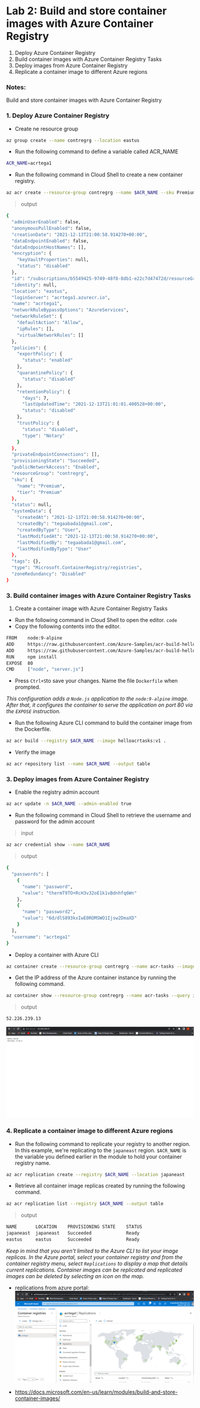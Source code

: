 # Lab 2: Build and store container images with Azure Container Registry

1. Deploy Azure Container Registry
2. Build container images with Azure Container Registry Tasks
3. Deploy images from Azure Container Registry
4. Replicate a container image to different Azure regions

### Notes:

Build and store container images with Azure Container Registry

### 1. Deploy Azure Container Registry
* Create ne resource group
```Bash
az group create --name contregrg --location eastus
```
* Run the following command to define a variable called ACR_NAME
```bash
ACR_NAME=acrtega1
```
* Run the following command in Cloud Shell to create a new container registry.
```bash
az acr create --resource-group contregrg --name $ACR_NAME --sku Premium
```
>output
```bash
{
  "adminUserEnabled": false,
  "anonymousPullEnabled": false,
  "creationDate": "2021-12-13T21:00:58.914270+00:00",
  "dataEndpointEnabled": false,
  "dataEndpointHostNames": [],
  "encryption": {
    "keyVaultProperties": null,
    "status": "disabled"
  },
  "id": "/subscriptions/b5549425-9749-48f8-8db1-e22c7d47472d/resourceGroups/contregrg/providers/Microsoft.ContainerRegistry/registries/acrtega1",
  "identity": null,
  "location": "eastus",
  "loginServer": "acrtega1.azurecr.io",
  "name": "acrtega1",
  "networkRuleBypassOptions": "AzureServices",
  "networkRuleSet": {
    "defaultAction": "Allow",
    "ipRules": [],
    "virtualNetworkRules": []
  },
  "policies": {
    "exportPolicy": {
      "status": "enabled"
    },
    "quarantinePolicy": {
      "status": "disabled"
    },
    "retentionPolicy": {
      "days": 7,
      "lastUpdatedTime": "2021-12-13T21:01:01.400528+00:00",
      "status": "disabled"
    },
    "trustPolicy": {
      "status": "disabled",
      "type": "Notary"
    }
  },
  "privateEndpointConnections": [],
  "provisioningState": "Succeeded",
  "publicNetworkAccess": "Enabled",
  "resourceGroup": "contregrg",
  "sku": {
    "name": "Premium",
    "tier": "Premium"
  },
  "status": null,
  "systemData": {
    "createdAt": "2021-12-13T21:00:58.914270+00:00",
    "createdBy": "tegaabada1@gmail.com",
    "createdByType": "User",
    "lastModifiedAt": "2021-12-13T21:00:58.914270+00:00",
    "lastModifiedBy": "tegaabada1@gmail.com",
    "lastModifiedByType": "User"
  },
  "tags": {},
  "type": "Microsoft.ContainerRegistry/registries",
  "zoneRedundancy": "Disabled"
}
```
### 3. Build container images with Azure Container Registry Tasks
1. Create a container image with Azure Container Registry Tasks
* Run the following command in Cloud Shell to open the editor.
`code`
* Copy the following contents into the editor.
```bash
FROM    node:9-alpine
ADD     https://raw.githubusercontent.com/Azure-Samples/acr-build-helloworld-node/master/package.json /
ADD     https://raw.githubusercontent.com/Azure-Samples/acr-build-helloworld-node/master/server.js /
RUN     npm install
EXPOSE  80
CMD     ["node", "server.js"]
```
* Press `Ctrl+S`to save your changes. Name the file `Dockerfile` when prompted.

*This configuration adds a `Node.js` application to the `node:9-alpine` image. After that, it configures the container to serve the application on port 80 via the `EXPOSE` instruction.*

* Run the following Azure CLI command to build the container image from the Dockerfile.
```bash
az acr build --registry $ACR_NAME --image helloacrtasks:v1 .
```
* Verify the image
```bash
az acr repository list --name $ACR_NAME --output table
```
### 3. Deploy images from Azure Container Registry

* Enable the registry admin account
```bash
az acr update -n $ACR_NAME --admin-enabled true
```
* Run the following command in Cloud Shell to retrieve the username and password for the admin account
>input
```bash
az acr credential show --name $ACR_NAME
```
>output
```bash
{
  "passwords": [
    {
      "name": "password",
      "value": "thermT9TO+RcH3v32oE1k1vBdnhfq6Wn"
    },
    {
      "name": "password2",
      "value": "6d/dlS893kxIwE0ROMSWO1Ijsw2DmaXD"
    }
  ],
  "username": "acrtega1"
}
```

* Deploy a container with Azure CLI

```bash
az container create --resource-group contregrg --name acr-tasks --image $ACR_NAME.azurecr.io/helloacrtasks:v1 --registry-login-server $ACR_NAME.azurecr.io  --ip-address Public --location eastus --registry-username acrtega1 --registry-password thermT9TO+RcH3v32oE1k1vBdnhfq6Wn
```
* Get the IP address of the Azure container instance by running the following command.
```bash
az container show --resource-group contregrg --name acr-tasks --query ipAddress.ip --output table
```
>output

```bash
52.226.239.13
```
![Azure container instance](images/azurecont.png)

### 4. Replicate a container image to different Azure regions

* Run the following command to replicate your registry to another region. In this example, we're replicating to the `japaneast` region. `$ACR_NAME` is the variable you defined earlier in the module to hold your container registry name.

```bash
az acr replication create --registry $ACR_NAME --location japaneast
```
* Retrieve all container image replicas created by running the following command.

```bash
az acr replication list --registry $ACR_NAME --output table
```
>output
```bash
NAME       LOCATION    PROVISIONING STATE    STATUS
japaneast  japaneast   Succeeded             Ready
eastus     eastus      Succeeded             Ready
```

*Keep in mind that you aren't limited to the Azure CLI to list your image replicas. In the Azure portal, select your container registry and from the container registry menu, select `Replications` to display a map that details current replications. Container images can be replicated and replicated images can be deleted by selecting an icon on the map.*

* replications from azure portal:
![Azure replication](images/replication.png)

* https://docs.microsoft.com/en-us/learn/modules/build-and-store-container-images/
